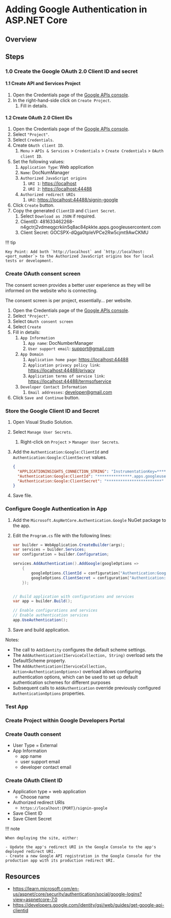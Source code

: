 # Adding Google Authentication in ASP.NET Core

## Overview

## Steps

### 1.0 Create the Google OAuth 2.0 Client ID and secret

#### 1.1 Create API and Services Project

1. Open the Credentials page of the [Google APIs console](https://console.cloud.google.com/apis).
2. In the right-hand-side click on `Create Project`.
    1. Fill in details.

#### 1.2 Create OAuth 2.0 Client IDs

1. Open the Credentials page of the [Google APIs console](https://console.cloud.google.com/apis).
2. Select `"Project"`.
3. Select `Credentials`.
4. Create `OAuth client ID`.
    1. `Menu` > `APIs & Services` > `Credentials` > `Create Credentials` > `OAuth client ID`.
5. Set the following values:
    1. `Application Type`: Web application
    2. `Name`: DocNumManager
    3. `Authorized JavaScript origins`
        1. `URI 1`: <https://localhost>
        2. `URI 2`: <https://localhost:44488>
    4. `Authorized redirect URIs`
        1. `URI`: <https://localhost:44488/signin-google>
6. Click `Create` button.
7. Copy the generated `ClientID` and `Client Secret`.
   1. Select `Download as JSON` if required.
   2. ClientID: 481633462268-n4gctrj2vdmeqgcrkiin5q8ac84pkkte.apps.googleusercontent.com
   3. Client Secret: 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

!!! tip

    Key Point: Add both `http://localhost` and `http://localhost:<port_number`> to the Authorized JavaScript origins box for local tests or development.

### Create OAuth consent screen

The consent screen provides a better user experience as they will be informed on the website who is connecting.

The consent screen is per project, essentially... per website.

1. Open the Credentials page of the [Google APIs console](https://console.cloud.google.com/apis).
2. Select `"Project"`.
3. Select `OAuth consent screen`
4. Select `Create`
5. Fill in details:
    1. `App Information`
        1. `App name`: DocNumberManager
        2. `User support email`: support@gmail.com
    2. `App Domain`
        1. `Application home page`: <https://localhost:44488>
        2. `Application privacy policy link`: <https://localhost:44488/privacy>
        3. `Application terms of service link`: <https://localhost:44488/termsofservice>
    3. `Developer Contact Information`
        1. `Email addresses`: developer@gmail.com
6. Click `Save and Continue` button.

### Store the Google Client ID and Secret

1. Open Visual Studio Solution.
2. Select `Manage User Secrets`.
    1. Right-click on `Project` > `Manager User Secrets`.
3. Add the `Authentication:Google:ClientId` and `Authentication:Google:ClientSecret` values.

    ``` json title="secrets.json" linenums="1"
    {
      "APPLICATIONINSIGHTS_CONNECTION_STRING": "InstrumentationKey=***************;IngestionEndpoint=https://***************.applicationinsights.azure.com/;LiveEndpoint=https://***************.livediagnostics.monitor.azure.com/",
      "Authentication:Google:ClientId": "***************.apps.googleusercontent.com",
      "Authentication:Google:ClientSecret": "************************"
    }
    ```

4. Save file.

### Configure Google Authentication in App

1. Add the `Microsoft.AspNetCore.Authentication.Google` NuGet package to the app.
2. Edit the `Program.cs` file with the following lines:

    ``` cs title="Program.cs" linenums="1" hl_lines="5-9 17"
    var builder = WebApplication.CreateBuilder(args);
    var services = builder.Services;
    var configuration = builder.Configuration;

    services.AddAuthentication().AddGoogle(googleOptions =>
        {
            googleOptions.ClientId = configuration["Authentication:Google:ClientId"];
            googleOptions.ClientSecret = configuration["Authentication:Google:ClientSecret"];
        });


    // Build application with configurations and services
    var app = builder.Build();

    // Enable configurations and services
    // Enable authentication services
    app.UseAuthentication();
    ```

3. Save and build application.

Notes:

- The call to `AddIdentity` configures the default scheme settings.
- The `AddAuthentication(IServiceCollection, String)` overload sets the DefaultScheme property.
- The `AddAuthentication(IServiceCollection, Action<AuthenticationOptions>)` overload allows configuring authentication options, which can be used to set up default authentication schemes for different purposes
- Subsequent calls to `AddAuthentication` override previously configured `AuthenticationOptions` properties.

### Test App

### Create Project within Google Developers Portal

### Create Oauth consent

- User Type = External
- App Information
  - app name
  - user support email
  - developer contact email

### Create OAuth Client ID

- Application type = web application
  - Choose name
- Authorized redirect URIs
  - `https://localhost:{PORT}/signin-google`
- Save Client ID
- Save Client Secret

!!! note

    When deploying the site, either:

    - Update the app's redirect URI in the Google Console to the app's deployed redirect URI.
    - Create a new Google API registration in the Google Console for the production app with its production redirect URI. 

## Resources

- <https://learn.microsoft.com/en-us/aspnet/core/security/authentication/social/google-logins?view=aspnetcore-7.0>
- <https://developers.google.com/identity/gsi/web/guides/get-google-api-clientid>
